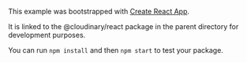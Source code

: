 This example was bootstrapped with [Create React App](https://github.com/facebook/create-react-app).

It is linked to the @cloudinary/react package in the parent directory for development purposes.

You can run `npm install` and then `npm start` to test your package.

